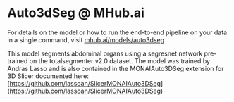 # Auto3dSeg @ MHub.ai

For details on the model or how to run the end-to-end pipeline on your data in a single command, visit [mhub.ai/models/auto3dseg](https://mhub.ai/models/auto3dseg)

This model segments abdominal organs using a segresnet network pre-trained on the totalsegmenter v2.0 dataset.  The model was trained by Andras Lasso and is also contained in the MONAIAuto3DSeg extension for 3D Slicer documented here: [https://github.com/lassoan/SlicerMONAIAuto3DSeg] (https://github.com/lassoan/SlicerMONAIAuto3DSeg)


